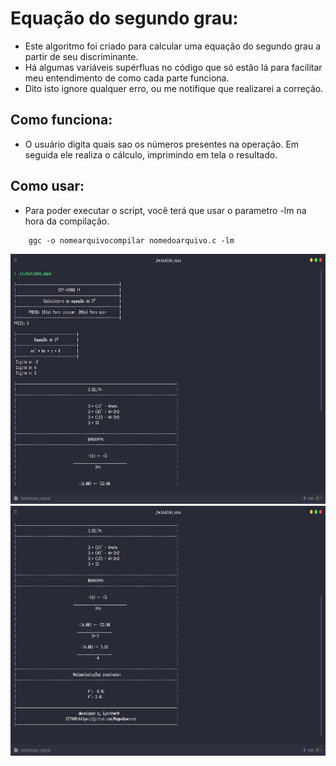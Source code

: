 # Equação do segundo grau:
- Este algoritmo foi criado para calcular uma equação do segundo grau a partir de seu discriminante.
- Há algumas variáveis supérfluas no código que só estão lá para facilitar meu entendimento de como cada parte funciona.
- Dito isto ignore qualquer erro, ou me notifique que realizarei a correção.

## Como funciona:
- O usuário digita quais sao os números presentes na operação. Em seguida ele realiza o cálculo, imprimindo em tela o resultado.

## Como usar:
- Para poder executar o script, você terá que usar o parametro -lm na hora da compilação.
```
    ggc -o nomearquivocompilar nomedoarquivo.c -lm
 ```  
<div align="center">

<img alt="Image" height="400" src="./images/imgTwo.png" width="600"/>

<img alt="image" height="400" src="./images/imgOne.png" width="600"/>
</div>


